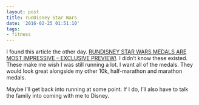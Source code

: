 ```yaml
---
layout: post
title: runDisney Star Wars
date: '2016-02-25 01:51:10'
tags:
- fitness
---
```


I found this article the other day. [RUNDISNEY STAR WARS MEDALS ARE MOST IMPRESSIVE – EXCLUSIVE PREVIEW!](http://www.starwars.com/news/rundisney-star-wars-medals-are-most-impressive-exclusive-preview). I didn’t know these existed. These make me wish I was still running a lot. I want all of the medals. They would look great alongside my other 10k, half-marathon and marathon medals.

Maybe I’ll get back into running at some point. If I do, I’ll also have to talk the family into coming with me to Disney.

